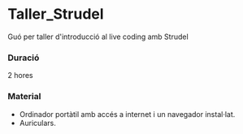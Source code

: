 # Taller_Strudel
Guó per taller d'introducció al live coding amb Strudel

### Duració
2 hores

### Material
- Ordinador portàtil amb accés a internet i un navegador instal·lat.
- Auriculars.
